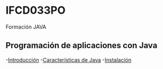 # IFCD033PO
Formación JAVA

## Programación de aplicaciones con Java

-[Introducción](Introducción/Index.md)
-[Características de Java](Caracteristicas/Index.md)
-[Instalación](Instalación/Index.md)
